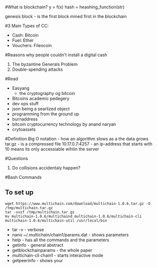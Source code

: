 #What is blockchain? 
    y = f(x)
    hash = heashing_function(str)

genesis block - is the first block mined first in the blockchain

#3 Main Types of CC:
- Cash: Bitcoin
- Fuel: Ether
- Vouchers: Fileocoin

#Reasons why people couldn't install a digital cash
1. The byzantine Generals Problem
2. Double-spending attacks

#Read
- Easyang 
    - the cryptography og bitcoin 
- Bitcoins academic pedegery
- dev ops stuff
- json being a searlized object
- programming from the ground up
- burnaddress  
- bitcoin cryptocurrency technology by anand naryan 
- crytoassets 

#Definition
Big O notation - how an algorithm slows as a the data grows
tar.gz - is a compressed file
10.17.0.7:4257 - an ip-address that starts with 10 means its only accessiable wihtin the server


#Questions
1. Do collisions accidentaly happen? 

#Bash Commands
## To set up
    wget https://www.multichain.com/download/multichain-1.0.6.tar.gz -O /tmp/multichain.tar.gz
    tar -xvzf /tmp/multichain.tar.gz 
    mv multichain-1.0.6/multichaind multichain-1.0.6/multichain-cli multichain-1.0.6/multichain-util /usr/local/bin

- tar -v - verbose
- nano ~/.multichain/chain1/params.dat - shows parameters 
- help - has all the commands and the parameters 
- getinfo - general abstract 
- getblockchainparams - the whole paper
- multichain-cli chain1 - starts interactive mode 
- getpeerinfo - shows your 